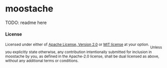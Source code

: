 # moostache

TODO: readme here

#### License

<sup>
Licensed under either of <a href="LICENSE-APACHE">Apache License, Version 2.0</a> or <a href="LICENSE-MIT">MIT license</a> at your option.
</sup>

<sub>
Unless you explicitly state otherwise, any contribution intentionally submitted for inclusion in moostache by you, as defined in the Apache-2.0 license, shall be dual licensed as above, without any additional terms or conditions.
</sub>
